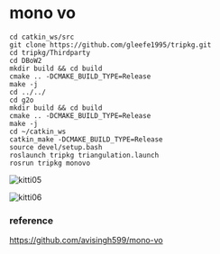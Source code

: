 # mono vo

```
cd catkin_ws/src
git clone https://github.com/gleefe1995/tripkg.git
cd tripkg/Thirdparty
cd DBoW2
mkdir build && cd build
cmake .. -DCMAKE_BUILD_TYPE=Release
make -j
cd ../../
cd g2o
mkdir build && cd build
cmake .. -DCMAKE_BUILD_TYPE=Release
make -j
cd ~/catkin_ws
catkin_make -DCMAKE_BUILD_TYPE=Release
source devel/setup.bash
roslaunch tripkg triangulation.launch
rosrun tripkg monovo
```

![kitti05](https://user-images.githubusercontent.com/67038853/132988450-419ad8e1-c5c1-42fc-9186-ef1367d4bb59.gif)

![kitti06](https://user-images.githubusercontent.com/67038853/132988664-4c215e96-9141-4549-ab1b-3063e6bac866.gif)



### reference

<https://github.com/avisingh599/mono-vo>

